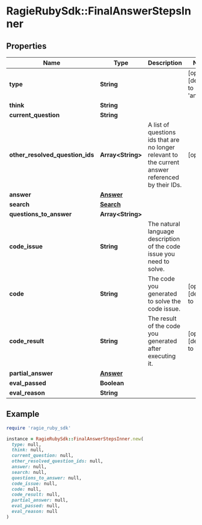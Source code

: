 # RagieRubySdk::FinalAnswerStepsInner

## Properties

| Name | Type | Description | Notes |
| ---- | ---- | ----------- | ----- |
| **type** | **String** |  | [optional][default to &#39;answer&#39;] |
| **think** | **String** |  |  |
| **current_question** | **String** |  |  |
| **other_resolved_question_ids** | **Array&lt;String&gt;** | A list of questions ids that are no longer relevant to the current answer referenced by their IDs. | [optional] |
| **answer** | [**Answer**](Answer.md) |  |  |
| **search** | [**Search**](Search.md) |  |  |
| **questions_to_answer** | **Array&lt;String&gt;** |  |  |
| **code_issue** | **String** | The natural language description of the code issue you need to solve. |  |
| **code** | **String** | The code you generated to solve the code issue. | [optional][default to &#39;&#39;] |
| **code_result** | **String** | The result of the code you generated after executing it. | [optional][default to &#39;&#39;] |
| **partial_answer** | [**Answer**](Answer.md) |  |  |
| **eval_passed** | **Boolean** |  |  |
| **eval_reason** | **String** |  |  |

## Example

```ruby
require 'ragie_ruby_sdk'

instance = RagieRubySdk::FinalAnswerStepsInner.new(
  type: null,
  think: null,
  current_question: null,
  other_resolved_question_ids: null,
  answer: null,
  search: null,
  questions_to_answer: null,
  code_issue: null,
  code: null,
  code_result: null,
  partial_answer: null,
  eval_passed: null,
  eval_reason: null
)
```


